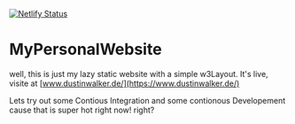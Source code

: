 [![Netlify Status](https://api.netlify.com/api/v1/badges/2483f761-9d4e-48ae-8c93-fbfe876e9c5e/deploy-status)](https://app.netlify.com/sites/dustinwalker/deploys)

# MyPersonalWebsite
well, this is just my lazy static website
with a simple w3Layout.
It's live, visite at [www.dustinwalker.de/](https://www.dustinwalker.de/)

Lets try out some Contious Integration
and some contionous Developement
cause that is super hot right now! right?
